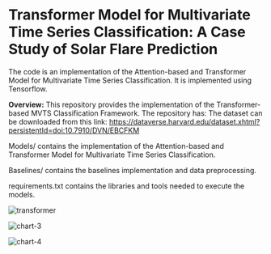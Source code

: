 # Transformer Model for Multivariate Time Series Classification: A Case Study of  Solar Flare Prediction
 The code is an implementation of the Attention-based and Transformer Model for Multivariate Time Series Classification. It is implemented using Tensorflow. 

**Overview:**
This repository provides the implementation of the Transformer-based MVTS Classification Framework. 
The repository has:
The dataset can be downloaded from this link:
https://dataverse.harvard.edu/dataset.xhtml?persistentId=doi:10.7910/DVN/EBCFKM

Models/ contains the implementation of the Attention-based and Transformer Model for Multivariate Time Series Classification.

Baselines/ contains the baselines implementation and data preprocessing.

requirements.txt contains the libraries and tools needed to execute the models.


![transformer](https://github.com/user-attachments/assets/527aa9c7-d3c8-47ab-b9a7-0cc05cfae378)


![chart-3](https://github.com/user-attachments/assets/4568ca94-7735-4a61-99bf-e6ba467e00fa)


![chart-4](https://github.com/user-attachments/assets/c2def33f-e20a-4a12-be68-c3665ff2dce2)
